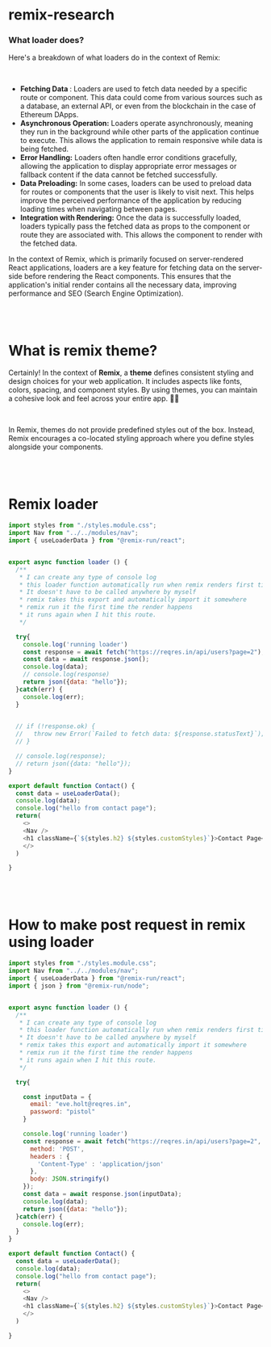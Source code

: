 # remix-research

### What loader does?
Here's a breakdown of what loaders do in the context of Remix:

<br>

* <b>Fetching Data </b>: Loaders are used to fetch data needed by a specific route or component. This data could come from various sources such as a database, an external API, or even from the blockchain in the case of Ethereum DApps.
* <b>Asynchronous Operation:</b> Loaders operate asynchronously, meaning they run in the background while other parts of the application continue to execute. This allows the application to remain responsive while data is being fetched.
* <b>Error Handling:</b> Loaders often handle error conditions gracefully, allowing the application to display appropriate error messages or fallback content if the data cannot be fetched successfully.
* <b>Data Preloading:</b> In some cases, loaders can be used to preload data for routes or components that the user is likely to visit next. This helps improve the perceived performance of the application by reducing loading times when navigating between pages.
* <b>Integration with Rendering:</b> Once the data is successfully loaded, loaders typically pass the fetched data as props to the component or route they are associated with. This allows the component to render with the fetched data.




In the context of Remix, which is primarily focused on server-rendered React applications, loaders are a key feature for fetching data on the server-side before rendering the React components. This ensures that the application's initial render contains all the necessary data, improving performance and SEO (Search Engine Optimization).

<br>
<br>

# What is remix theme?
Certainly! In the context of **Remix**, a **theme** defines consistent styling and design choices for your web application. It includes aspects like fonts, colors, spacing, and component styles. By using themes, you can maintain a cohesive look and feel across your entire app. 🎨✨

<br>

In Remix, themes do not provide predefined styles out of the box. Instead, Remix encourages a co-located styling approach where you define styles alongside your components.


<br>
<br>

# Remix loader 
```javascript
import styles from "./styles.module.css";
import Nav from "../../modules/nav";
import { useLoaderData } from "@remix-run/react";


export async function loader () {
  /**
   * I can create any type of console log 
   * this loader function automatically run when remix renders first time
   * It doesn't have to be called anywhere by myself
   * remix takes this export and automatically import it somewhere 
   * remix run it the first time the render happens
   * it runs again when I hit this route.
   */

  try{
    console.log('running loader')
    const response = await fetch("https://reqres.in/api/users?page=2");
    const data = await response.json();
    console.log(data);  
    // console.log(response)
    return json({data: "hello"});
  }catch(err) {
    console.log(err);
  }
 

  // if (!response.ok) {
  //   throw new Error(`Failed to fetch data: ${response.statusText}`);
  // }

  // console.log(response);
  // return json({data: "hello"});
}

export default function Contact() {
  const data = useLoaderData();
  console.log(data);
  console.log("hello from contact page");
  return(
    <>
    <Nav />
    <h1 className={`${styles.h2} ${styles.customStyles}`}>Contact Page</h1>
    </>
  )

}

```


<br>
<br>

# How to make post request in remix using loader
```javascript
import styles from "./styles.module.css";
import Nav from "../../modules/nav";
import { useLoaderData } from "@remix-run/react";
import { json } from "@remix-run/node";


export async function loader () {
  /**
   * I can create any type of console log 
   * this loader function automatically run when remix renders first time
   * It doesn't have to be called anywhere by myself
   * remix takes this export and automatically import it somewhere 
   * remix run it the first time the render happens
   * it runs again when I hit this route.
   */

  try{

    const inputData = {
      email: "eve.holt@reqres.in",
      password: "pistol"
    }

    console.log('running loader')
    const response = await fetch("https://reqres.in/api/users?page=2", {
      method: 'POST',
      headers : {
        'Content-Type' : 'application/json'  
      },
      body: JSON.stringify()
    });
    const data = await response.json(inputData);
    console.log(data);  
    return json({data: "hello"});
  }catch(err) {
    console.log(err);
  }
}

export default function Contact() {
  const data = useLoaderData();
  console.log(data);
  console.log("hello from contact page");
  return(
    <>
    <Nav />
    <h1 className={`${styles.h2} ${styles.customStyles}`}>Contact Page</h1>
    </>
  )

}
```

